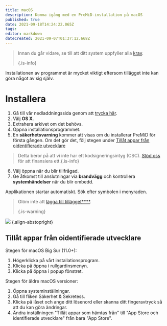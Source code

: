 ```yaml
---
title: macOS
description: Komma igång med en PreMiD-installation på macOS
published: true
date: 2021-09-18T14:24:22.065Z
tags: 
editor: markdown
dateCreated: 2021-09-07T01:37:12.668Z
---
```


> Innan du går vidare, se till att ditt system uppfyller alla [krav](/install/requirements). 
> 
> {.is-info}

Installationen av programmet är mycket viktigt eftersom tillägget inte kan göra något av sig själv.

# Installera
1. Gå till vår nedladdningssida genom att [trycka här](https://premid.app/downloads).
2. Välj **OS X**.
3. Extrahera arkivet om det behövs.
4. Öppna installationsprogrammet.
5. En **säkerhetsvarning** kommer att visas om du installerar PreMiD för första gången. Om det gör det, följ stegen under [Tillåt appar från oidentifierade utvecklare](https://docs.premid.app/install/macos#allow-apps-from-unidentified-developers)
> Detta beror på att vi inte har ett kodsigneringsintyg (CSC). [Stöd oss](https://www.patreon.com/Timeraa) för att finansiera ett.{.is-info}
6. Välj öppna när du blir tillfrågad.
7. Ge åtkomst till anslutningar via **brandvägg** och kontrollera **systemhändelser** när du blir ombedd.

Applikationen startar automatiskt. Sök efter symbolen i menyraden.

> Glöm inte att [lägga till tillägget****](/install). 
> 
> {.is-warning}

![](https://img.icons8.com/color/2x/mac-logo.png) {.align-abstopright}

## Tillåt appar från oidentifierade utvecklare
Stegen för macOS Big Sur (11.0+):
1. Högerklicka på vårt installationsprogram.
2. Klicka på öppna i rullgardinsmenyn.
3. Klicka på öppna i popup fönstret.

Stegen för äldre macOS versioner:
1. Öppna systeminställningar.
2. Gå till fliken Säkerhet & Sekretess.
3. Klicka på låset och ange ditt lösenord eller skanna ditt fingeravtryck så att du kan göra ändringar.
4. Ändra inställningen "Tillåt appar som hämtas från" till "App Store och identifierade utvecklare" från bara "App Store".